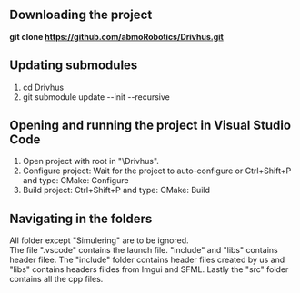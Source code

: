 ## Downloading the project
**git clone https://github.com/abmoRobotics/Drivhus.git**
## Updating submodules
1. cd Drivhus
2. git submodule update --init --recursive
## Opening and running the project in Visual Studio Code
1. Open project with root in "\Drivhus".
2. Configure project: Wait for the project to auto-configure or Ctrl+Shift+P and type: CMake: Configure
3. Build project: Ctrl+Shift+P and type: CMake: Build
## Navigating in the folders 
All folder except "Simulering" are to be ignored.  
The file ".vscode" contains the launch file. 
"include" and "libs" contains header filee. The "include" folder contains header files created by us and "libs" contains headers fildes from Imgui and SFML. 
Lastly the "src" folder contains all the cpp files. 
